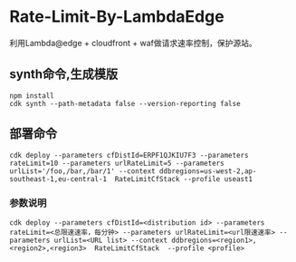 # Rate-Limit-By-LambdaEdge

利用Lambda@edge + cloudfront + waf做请求速率控制，保护源站。


## synth命令,生成模版
```
npm install
cdk synth --path-metadata false --version-reporting false
```
## 部署命令
```
cdk deploy --parameters cfDistId=ERPF1QJKIU7F3 --parameters rateLimit=10 --parameters urlRateLimit=5 --parameters urlList='/foo,/bar,/bar/1' --context ddbregions=us-west-2,ap-southeast-1,eu-central-1  RateLimitCfStack --profile useast1 
```
### 参数说明
```
cdk deploy --parameters cfDistId=<distribution id> --parameters rateLimit=<总限速速率，每分钟> --parameters urlRateLimit=<url限速速率> --parameters urlList=<URL list> --context ddbregions=<region1>,<region2>,<region3>  RateLimitCfStack  --profile <profile>
```

